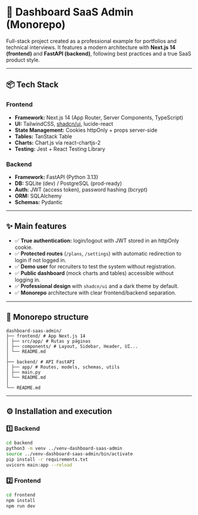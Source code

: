 # 🚀 Dashboard SaaS Admin (Monorepo)

Full-stack project created as a professional example for portfolios and technical interviews.
It features a modern architecture with **Next.js 14 (frontend)** and **FastAPI (backend)**, following best practices and a true SaaS product style.

---

## 📦 Tech Stack

### **Frontend**
- **Framework:** Next.js 14 (App Router, Server Components, TypeScript)
- **UI:** TailwindCSS, [shadcn/ui](https://ui.shadcn.com/), lucide-react
- **State Management:** Cookies httpOnly + props server-side
- **Tables:** TanStack Table
- **Charts:** Chart.js vía react-chartjs-2
- **Testing:** Jest + React Testing Library

### **Backend**
- **Framework:** FastAPI (Python 3.13)
- **DB:** SQLite (dev) / PostgreSQL (prod-ready)
- **Auth:** JWT (access token), password hashing (bcrypt)
- **ORM:** SQLAlchemy
- **Schemas:** Pydantic

---

## ✨ Main features

- ✅ **True authentication:** login/logout with JWT stored in an httpOnly cookie.
- ✅ **Protected routes** (`/plans`, `/settings`) with automatic redirection to login if not logged in.
- ✅ **Demo user** for recruiters to test the system without registration.
- ✅ **Public dashboard** (mock charts and tables) accessible without logging in.
- ✅ **Professional design** with `shadcn/ui` and a dark theme by default.
- ✅ **Monorepo** architecture with clear frontend/backend separation.

---

## 📂 Monorepo structure

```plaintext
dashboard-saas-admin/
├── frontend/ # App Next.js 14
│ ├── src/app/ # Rutas y páginas
│ ├── components/ # Layout, Sidebar, Header, UI...
│ └── README.md
│
├── backend/ # API FastAPI
│ ├── app/ # Routes, models, schemas, utils
│ ├── main.py
│ └── README.md
│
└── README.md
```

---

## ⚙️ Installation and execution

### 1️⃣ Backend

```bash
cd backend
python3 -m venv ../venv-dashboard-saas-admin
source ../venv-dashboard-saas-admin/bin/activate
pip install -r requirements.txt
uvicorn main:app --reload
```

### 2️⃣ Frontend

```bash
cd frontend
npm install
npm run dev
```


